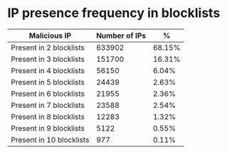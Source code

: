 # IP presence frequency in blocklists
| Malicious IP | Number of IPs | % |
|----|----|----|
| Present in 2 blocklists | 633902 | 68.15% |
| Present in 3 blocklists | 151700 | 16.31% |
| Present in 4 blocklists | 56150 | 6.04% |
| Present in 5 blocklists | 24439 | 2.63% |
| Present in 6 blocklists | 21955 | 2.36% |
| Present in 7 blocklists | 23588 | 2.54% |
| Present in 8 blocklists | 12283 | 1.32% |
| Present in 9 blocklists | 5122 | 0.55% |
| Present in 10 blocklists | 977 | 0.11% |
